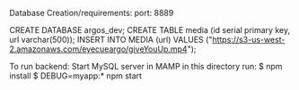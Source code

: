Database Creation/requirements:
port: 8889

CREATE DATABASE argos_dev;
CREATE TABLE media (id serial primary key, url varchar(500));
INSERT INTO MEDIA (url) VALUES ("https://s3-us-west-2.amazonaws.com/eyecueargo/giveYouUp.mp4");

To run backend:
Start MySQL server in MAMP
in this directory run:
  $ npm install
  $ DEBUG=myapp:* npm start
